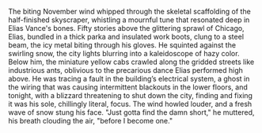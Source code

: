 The biting November wind whipped through the skeletal scaffolding of the half-finished skyscraper, whistling a mournful tune that resonated deep in Elias Vance's bones.  Fifty stories above the glittering sprawl of Chicago, Elias, bundled in a thick parka and insulated work boots, clung to a steel beam, the icy metal biting through his gloves.  He squinted against the swirling snow, the city lights blurring into a kaleidoscope of hazy color.  Below him, the miniature yellow cabs crawled along the gridded streets like industrious ants, oblivious to the precarious dance Elias performed high above.  He was tracing a fault in the building’s electrical system, a ghost in the wiring that was causing intermittent blackouts in the lower floors, and tonight, with a blizzard threatening to shut down the city, finding and fixing it was his sole, chillingly literal, focus. The wind howled louder, and a fresh wave of snow stung his face.  "Just gotta find the damn short," he muttered, his breath clouding the air, "before I become one."
